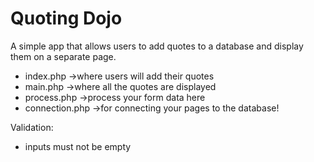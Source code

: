 # Quoting Dojo

A simple app that allows users to add quotes to a database and display them on a separate page.  
	
- index.php ->where users will add their quotes
- main.php ->where all the quotes are displayed
- process.php ->process your form data here
- connection.php ->for connecting your pages to the database!

Validation: 
- inputs must not be empty

